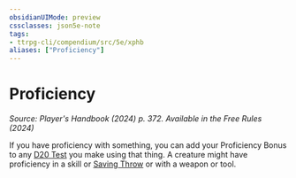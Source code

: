 ```yaml
---
obsidianUIMode: preview
cssclasses: json5e-note
tags:
- ttrpg-cli/compendium/src/5e/xphb
aliases: ["Proficiency"]
---
```

# Proficiency
*Source: Player's Handbook (2024) p. 372. Available in the Free Rules (2024)* 

If you have proficiency with something, you can add your Proficiency Bonus to any [D20 Test](d20-test-xphb.md) you make using that thing. A creature might have proficiency in a skill or [Saving Throw](saving-throw-xphb.md) or with a weapon or tool.
